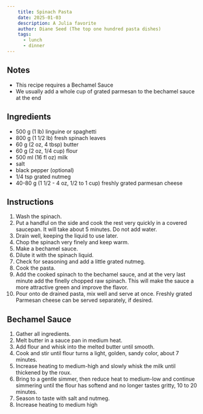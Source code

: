 ```yaml
---
    title: Spinach Pasta
    date: 2025-01-03
    description: A Julia favorite
    author: Diane Seed (The top one hundred pasta dishes)
    tags:
      - lunch
      - dinner
---
```


## Notes

- This recipe requires a Bechamel Sauce
- We usually add a whole cup of grated parmesan to the bechamel sauce at the end

## Ingredients

- 500 g (1 lb) linguine or spaghetti
- 800 g (1 1/2 lb) fresh spinach leaves 
- 60 g (2 oz, 4 tbsp) butter
- 60 g (2 oz, 1/4 cup) flour
- 500 ml (16 fl oz) milk
- salt
- black pepper (optional)
- 1/4 tsp grated nutmeg
- 40-80 g (1 1/2 - 4 oz, 1/2 to 1 cup) freshly grated parmesan cheese

## Instructions

1. Wash the spinach.
2. Put a handful on the side and cook the rest very quickly in a covered saucepan. It will take about 5 minutes. Do not add water.
3. Drain well, keeping the liquid to use later.
4. Chop the spinach very finely and keep warm.
5. Make a bechamel sauce.
6. Dilute it with the spinach liquid.
7. Check for seasoning and add a little grated nutmeg.
8. Cook the pasta.
9. Add the cooked spinach to the bechamel sauce, and at the very last minute add the finelly chopped raw spinach. This will make the sauce a more attractive green and improve the flavor.
10. Pour onto de drained pasta, mix well and serve at once. Freshly grated Parmesan cheese can be served separately, if desired.

## Bechamel Sauce

1. Gather all ingredients.
2. Melt butter in a sauce pan in medium heat.
3. Add flour and whisk into the melted butter until smooth.
4. Cook and stir until flour turns a light, golden, sandy color, about 7 minutes.
5. Increase heating to medium-high and slowly whisk the milk until thickened by the roux.
6. Bring to a gentle simmer, then reduce heat to medium-low and continue simmering until the flour has softend and no longer tastes gritty, 10 to 20 minutes.
7. Season to taste with salt and nutmeg.
8. Increase heating to medium high
